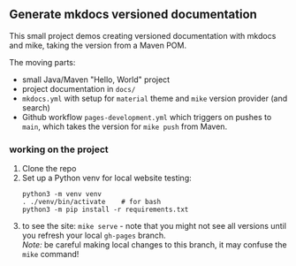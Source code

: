 ## Generate mkdocs versioned documentation

This small project demos creating versioned documentation with mkdocs and mike, taking the version from a Maven POM.

The moving parts:

- small Java/Maven "Hello, World" project
- project documentation in `docs/`
- `mkdocs.yml` with setup for `material` theme and `mike` version provider (and search)
- Github workflow `pages-development.yml` which triggers on pushes to `main`,
  which takes the version for `mike push` from Maven.

### working on the project

1. Clone the repo 
2. Set up a Python venv for local website testing:
   ```shell
   python3 -m venv venv
   . ./venv/bin/activate    # for bash
   python3 -m pip install -r requirements.txt
   ```
3. to see the site: `mike serve` - note that you might not see all versions until you refresh your local `gh-pages` branch.
   <br>_Note:_ be careful making local changes to this branch, it may confuse the `mike` command!
